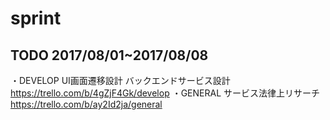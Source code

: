 # sprint
## TODO 2017/08/01~2017/08/08
・DEVELOP
UI画面遷移設計
バックエンドサービス設計
https://trello.com/b/4gZjF4Gk/develop
・GENERAL
サービス法律上リサーチ
https://trello.com/b/ay2Id2ja/general
